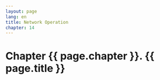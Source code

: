 ```yaml
---
layout: page
lang: en
title: Network Operation
chapter: 14
---
```


# Chapter {{ page.chapter }}. {{ page.title }}

